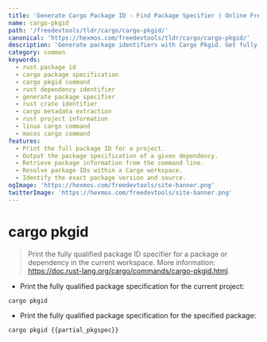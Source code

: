 ```yaml
---
title: 'Generate Cargo Package ID - Find Package Specifier | Online Free DevTools by Hexmos'
name: cargo-pkgid
path: '/freedevtools/tldr/cargo/cargo-pkgid/'
canonical: 'https://hexmos.com/freedevtools/tldr/cargo/cargo-pkgid/'
description: 'Generate package identifiers with Cargo Pkgid. Get fully qualified package specifications for Rust projects and dependencies. Free online tool, no registration required.'
category: common
keywords:
  - rust package id
  - cargo package specification
  - cargo pkgid command
  - rust dependency identifier
  - generate package specifier
  - rust crate identifier
  - cargo metadata extraction
  - rust project information
  - linux cargo command
  - macos cargo command
features:
  - Print the full package ID for a project.
  - Output the package specification of a given dependency.
  - Retrieve package information from the command line.
  - Resolve package IDs within a Cargo workspace.
  - Identify the exact package version and source.
ogImage: 'https://hexmos.com/freedevtools/site-banner.png'
twitterImage: 'https://hexmos.com/freedevtools/site-banner.png'
---
```


# cargo pkgid

> Print the fully qualified package ID specifier for a package or dependency in the current workspace.
> More information: <https://doc.rust-lang.org/cargo/commands/cargo-pkgid.html>.

- Print the fully qualified package specification for the current project:

`cargo pkgid`

- Print the fully qualified package specification for the specified package:

`cargo pkgid {{partial_pkgspec}}`

